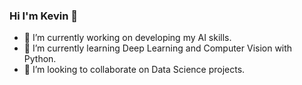 ### Hi I'm Kevin 👋

- 🔭 I’m currently working on developing my AI skills.
- 🌱 I’m currently learning Deep Learning and Computer Vision with Python.
- 🤖 I’m looking to collaborate on Data Science projects.
